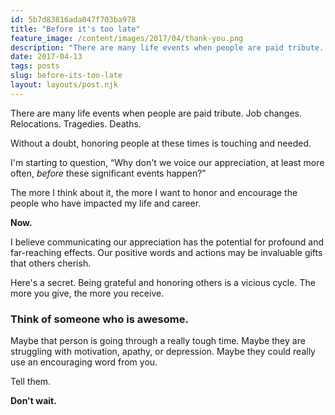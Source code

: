 ```yaml
---
id: 5b7d83816ada047f703ba978
title: "Before it's too late"
feature_image: /content/images/2017/04/thank-you.png
description: "There are many life events when people are paid tribute. Job changes. Relocations. Tragedies. Deaths."
date: 2017-04-13
tags: posts
slug: before-its-too-late
layout: layouts/post.njk
---
```


There are many life events when people are paid tribute. Job changes. Relocations. Tragedies. Deaths.

Without a doubt, honoring people at these times is touching and needed.

I'm starting to question, “Why don't we voice our appreciation, at least more often, _before_ these significant events happen?”

The more I think about it, the more I want to honor and encourage the people who have impacted my life and career.

**Now.**

I believe communicating our appreciation has the potential for profound and far-reaching effects. Our positive words and actions may be invaluable gifts that others cherish.

Here's a secret. Being grateful and honoring others is a vicious cycle. The more you give, the more you receive.

### Think of someone who is awesome.

Maybe that person is going through a really tough time. Maybe they are struggling with motivation, apathy, or depression. Maybe they could really use an encouraging word from you.

Tell them.

**Don't wait.**
